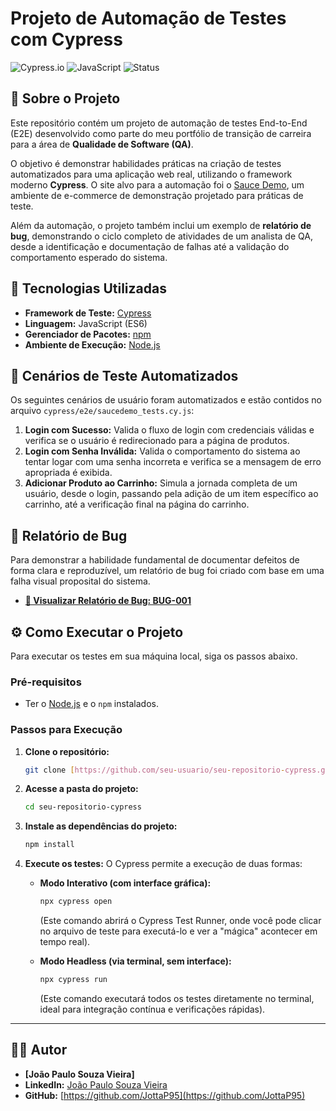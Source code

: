 # Projeto de Automação de Testes com Cypress

![Cypress.io](https://img.shields.io/badge/Cypress-v13.13.1-blue?logo=cypress&logoColor=white)
![JavaScript](https://img.shields.io/badge/JavaScript-ES6-yellow?logo=javascript&logoColor=black)
![Status](https://img.shields.io/badge/Status-Concluído-green)

## 📄 Sobre o Projeto

Este repositório contém um projeto de automação de testes End-to-End (E2E) desenvolvido como parte do meu portfólio de transição de carreira para a área de **Qualidade de Software (QA)**.

O objetivo é demonstrar habilidades práticas na criação de testes automatizados para uma aplicação web real, utilizando o framework moderno **Cypress**. O site alvo para a automação foi o [Sauce Demo](https.www.saucedemo.com), um ambiente de e-commerce de demonstração projetado para práticas de teste.

Além da automação, o projeto também inclui um exemplo de **relatório de bug**, demonstrando o ciclo completo de atividades de um analista de QA, desde a identificação e documentação de falhas até a validação do comportamento esperado do sistema.

## 🚀 Tecnologias Utilizadas

* **Framework de Teste:** [Cypress](https.www.cypress.io/)
* **Linguagem:** JavaScript (ES6)
* **Gerenciador de Pacotes:** [npm](https.www.npmjs.com/)
* **Ambiente de Execução:** [Node.js](https://nodejs.org/en)

## 🧪 Cenários de Teste Automatizados

Os seguintes cenários de usuário foram automatizados e estão contidos no arquivo `cypress/e2e/saucedemo_tests.cy.js`:

1.  **Login com Sucesso:** Valida o fluxo de login com credenciais válidas e verifica se o usuário é redirecionado para a página de produtos.
2.  **Login com Senha Inválida:** Valida o comportamento do sistema ao tentar logar com uma senha incorreta e verifica se a mensagem de erro apropriada é exibida.
3.  **Adicionar Produto ao Carrinho:** Simula a jornada completa de um usuário, desde o login, passando pela adição de um item específico ao carrinho, até a verificação final na página do carrinho.

## 🐞 Relatório de Bug

Para demonstrar a habilidade fundamental de documentar defeitos de forma clara e reproduzível, um relatório de bug foi criado com base em uma falha visual proposital do sistema.

* **[📄 Visualizar Relatório de Bug: BUG-001](./RELATORIO_DE_BUG_01.md)**

## ⚙️ Como Executar o Projeto

Para executar os testes em sua máquina local, siga os passos abaixo.

### Pré-requisitos

* Ter o [Node.js](https://nodejs.org/en/) e o `npm` instalados.

### Passos para Execução

1.  **Clone o repositório:**
    ```bash
    git clone [https://github.com/seu-usuario/seu-repositorio-cypress.git](https://github.com/seu-usuario/seu-repositorio-cypress.git)
    ```

2.  **Acesse a pasta do projeto:**
    ```bash
    cd seu-repositorio-cypress
    ```

3.  **Instale as dependências do projeto:**
    ```bash
    npm install
    ```

4.  **Execute os testes:**
    O Cypress permite a execução de duas formas:

    * **Modo Interativo (com interface gráfica):**
        ```bash
        npx cypress open
        ```
        (Este comando abrirá o Cypress Test Runner, onde você pode clicar no arquivo de teste para executá-lo e ver a "mágica" acontecer em tempo real).

    * **Modo Headless (via terminal, sem interface):**
        ```bash
        npx cypress run
        ```
        (Este comando executará todos os testes diretamente no terminal, ideal para integração contínua e verificações rápidas).

---

## 👨‍💻 Autor

* **[João Paulo Souza Vieira]**
* **LinkedIn:** [João Paulo Souza Vieira](https://www.linkedin.com/in/jo%C3%A3o-paulo-souza-vieira-988029369/?trk=opento_sprofile_topcard)
* **GitHub:** [https://github.com/JottaP95](https://github.com/JottaP95)